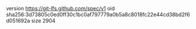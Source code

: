 version https://git-lfs.github.com/spec/v1
oid sha256:3d73805c0ed0ff30c1bc0af797779a0b5a8c8018fc22e44cd38bd2f6d051692a
size 2904
